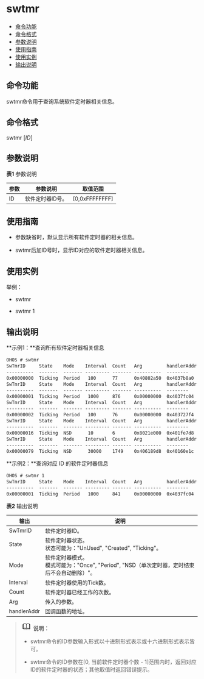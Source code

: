 # swtmr

- [命令功能](#命令功能)
- [命令格式](#命令格式)
- [参数说明](#参数说明)
- [使用指南](#使用指南)
- [使用实例](#使用实例)
- [输出说明](#输出说明)

## 命令功能

swtmr命令用于查询系统软件定时器相关信息。


## 命令格式

swtmr [_ID_]


## 参数说明

**表1** 参数说明

| 参数 | 参数说明 | 取值范围 | 
| -------- | -------- | -------- |
| ID | 软件定时器ID号。 | [0,0xFFFFFFFF] | 


## 使用指南

- 参数缺省时，默认显示所有软件定时器的相关信息。

- swtmr后加ID号时，显示ID对应的软件定时器相关信息。


## 使用实例

举例：

- swtmr

- swtmr 1


## 输出说明

**示例1：**查询所有软件定时器相关信息
```
OHOS # swtmr
SwTmrID     State    Mode    Interval  Count   Arg         handlerAddr
----------  -------  ------- --------- ------- ----------  --------
0x00000000  Ticking  Period   100      77      0x40802a50  0x4037b8a0
SwTmrID     State    Mode    Interval  Count   Arg         handlerAddr
----------  -------  ------- --------- ------- ----------  --------
0x00000001  Ticking  Period   1000     876     0x00000000  0x4037fc04
SwTmrID     State    Mode    Interval  Count   Arg         handlerAddr
----------  -------  ------- --------- ------- ----------  --------
0x00000002  Ticking  Period   100      76      0x00000000  0x403727f4
SwTmrID     State    Mode    Interval  Count   Arg         handlerAddr
----------  -------  ------- --------- ------- ----------  --------
0x00000016  Ticking  NSD      10       6       0x8021e000  0x401fe7d8
SwTmrID     State    Mode    Interval  Count   Arg         handlerAddr
----------  -------  ------- --------- ------- ----------  --------
0x00000079  Ticking  NSD      30000    1749    0x406189d8  0x40160e1c
```

**示例2：**查询对应 ID 的软件定时器信息
```
OHOS # swtmr 1
SwTmrID     State    Mode    Interval  Count   Arg         handlerAddr
----------  -------  ------- --------- ------- ----------  --------
0x00000001  Ticking  Period   1000     841     0x00000000  0x4037fc04
```

**表2** 输出说明

| 输出 | 说明 | 
| -------- | -------- |
| SwTmrID | 软件定时器ID。 | 
| State | 软件定时器状态。<br/>状态可能为："UnUsed",&nbsp;"Created",&nbsp;"Ticking"。 | 
| Mode | 软件定时器模式。<br/>模式可能为："Once",&nbsp;"Period",&nbsp;"NSD（单次定时器，定时结束后不会自动删除）"。 | 
| Interval | 软件定时器使用的Tick数。 | 
| Count | 软件定时器已经工作的次数。 | 
| Arg | 传入的参数。 | 
| handlerAddr | 回调函数的地址。 | 

> ![icon-note.gif](public_sys-resources/icon-note.gif) **说明：**
> - swtmr命令的ID参数输入形式以十进制形式表示或十六进制形式表示皆可。
> 
> - swtmr命令的ID参数在[0, 当前软件定时器个数 - 1]范围内时，返回对应ID的软件定时器的状态；其他取值时返回错误提示。
